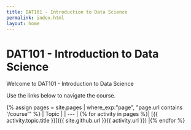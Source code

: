 ```yaml
---
title: DAT101 - Introduction to Data Science
permalink: index.html
layout: home
---
```


# DAT101 - Introduction to Data Science

Welcome to DAT101 - Introduction to Data Science

Use the links below to navigate the course.

{% assign pages = site.pages | where_exp:"page", "page.url contains '/course'" %}
| Topic |
| --- |
{% for activity in pages  %}| [{{ activity.topic.title }}]({{ site.github.url }}{{ activity.url }}) |{% endfor %}
